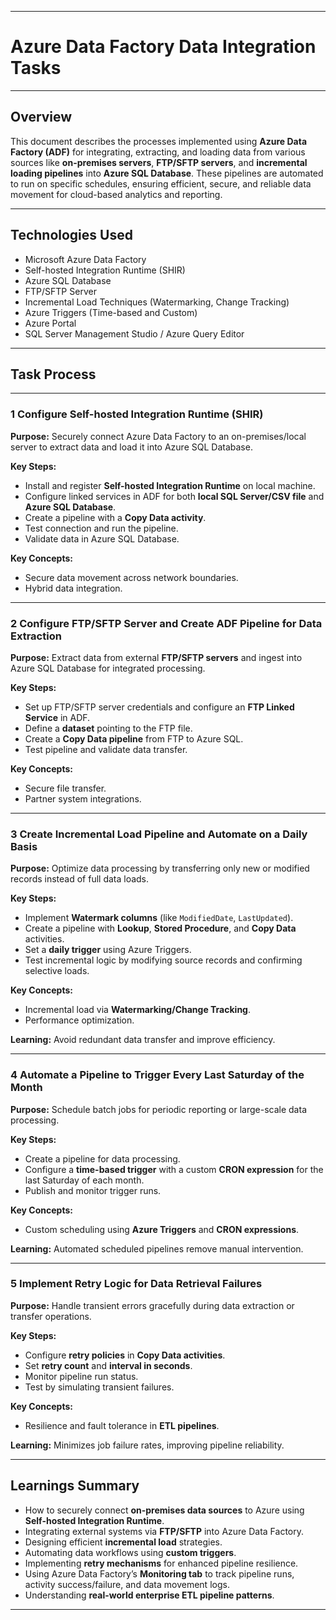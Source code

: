 

---

#  Azure Data Factory Data Integration Tasks

---

##  Overview

This document describes the processes implemented using **Azure Data Factory (ADF)** for integrating, extracting, and loading data from various sources like **on-premises servers**, **FTP/SFTP servers**, and **incremental loading pipelines** into **Azure SQL Database**. These pipelines are automated to run on specific schedules, ensuring efficient, secure, and reliable data movement for cloud-based analytics and reporting.

---

##  Technologies Used

* Microsoft Azure Data Factory
* Self-hosted Integration Runtime (SHIR)
* Azure SQL Database
* FTP/SFTP Server
* Incremental Load Techniques (Watermarking, Change Tracking)
* Azure Triggers (Time-based and Custom)
* Azure Portal
* SQL Server Management Studio / Azure Query Editor

---

##  Task Process

---

### 1 Configure Self-hosted Integration Runtime (SHIR)

**Purpose:**
Securely connect Azure Data Factory to an on-premises/local server to extract data and load it into Azure SQL Database.

**Key Steps:**

* Install and register **Self-hosted Integration Runtime** on local machine.
* Configure linked services in ADF for both **local SQL Server/CSV file** and **Azure SQL Database**.
* Create a pipeline with a **Copy Data activity**.
* Test connection and run the pipeline.
* Validate data in Azure SQL Database.

**Key Concepts:**

* Secure data movement across network boundaries.
* Hybrid data integration.

---

### 2 Configure FTP/SFTP Server and Create ADF Pipeline for Data Extraction

**Purpose:**
Extract data from external **FTP/SFTP servers** and ingest into Azure SQL Database for integrated processing.

**Key Steps:**

* Set up FTP/SFTP server credentials and configure an **FTP Linked Service** in ADF.
* Define a **dataset** pointing to the FTP file.
* Create a **Copy Data pipeline** from FTP to Azure SQL.
* Test pipeline and validate data transfer.

**Key Concepts:**

* Secure file transfer.
* Partner system integrations.

---

### 3 Create Incremental Load Pipeline and Automate on a Daily Basis

**Purpose:**
Optimize data processing by transferring only new or modified records instead of full data loads.

**Key Steps:**

* Implement **Watermark columns** (like `ModifiedDate`, `LastUpdated`).
* Create a pipeline with **Lookup**, **Stored Procedure**, and **Copy Data** activities.
* Set a **daily trigger** using Azure Triggers.
* Test incremental logic by modifying source records and confirming selective loads.

**Key Concepts:**

* Incremental load via **Watermarking/Change Tracking**.
* Performance optimization.

**Learning:**
Avoid redundant data transfer and improve efficiency.

---

### 4 Automate a Pipeline to Trigger Every Last Saturday of the Month

**Purpose:**
Schedule batch jobs for periodic reporting or large-scale data processing.

**Key Steps:**

* Create a pipeline for data processing.
* Configure a **time-based trigger** with a custom **CRON expression** for the last Saturday of each month.
* Publish and monitor trigger runs.

**Key Concepts:**

* Custom scheduling using **Azure Triggers** and **CRON expressions**.

**Learning:**
Automated scheduled pipelines remove manual intervention.

---

### 5 Implement Retry Logic for Data Retrieval Failures

**Purpose:**
Handle transient errors gracefully during data extraction or transfer operations.

**Key Steps:**

* Configure **retry policies** in **Copy Data activities**.
* Set **retry count** and **interval in seconds**.
* Monitor pipeline run status.
* Test by simulating transient failures.

**Key Concepts:**

* Resilience and fault tolerance in **ETL pipelines**.

**Learning:**
Minimizes job failure rates, improving pipeline reliability.

---

##  Learnings Summary

* How to securely connect **on-premises data sources** to Azure using **Self-hosted Integration Runtime**.
* Integrating external systems via **FTP/SFTP** into Azure Data Factory.
* Designing efficient **incremental load** strategies.
* Automating data workflows using **custom triggers**.
* Implementing **retry mechanisms** for enhanced pipeline resilience.
* Using Azure Data Factory’s **Monitoring tab** to track pipeline runs, activity success/failure, and data movement logs.
* Understanding **real-world enterprise ETL pipeline patterns**.

---


